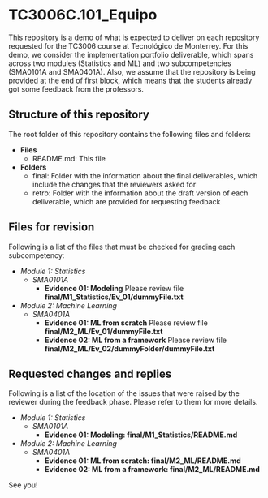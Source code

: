 # TC3006C.101_Equipo

This repository is a demo of what is expected to deliver on each repository requested for the TC3006 course at Tecnológico de Monterrey. For this demo, we consider the implementation portfolio deliverable, which spans across two modules (Statistics and ML) and two subcompetencies (SMA0101A and SMA0401A). Also, we assume that the repository is being provided at the end of first block, which means that the students already got some feedback from the professors.

## Structure of this repository

The root folder of this repository contains the following files and folders:

- **Files**
  - README.md: This file
- **Folders**
  - final: Folder with the information about the final deliverables, which include the changes that the reviewers asked for
  - retro: Folder with the information about the draft version of each deliverable, which are provided for requesting feedback

## Files for revision

Following is a list of the files that must be checked for grading each subcompetency:

- *Module 1: Statistics*
  - *SMA0101A*
    - **Evidence 01: Modeling** Please review file **final/M1_Statistics/Ev_01/dummyFile.txt**
- *Module 2: Machine Learning*
  - *SMA0401A*
    - **Evidence 01: ML from scratch** Please review file **final/M2_ML/Ev_01/dummyFile.txt**
    - **Evidence 02: ML from a framework** Please review file **final/M2_ML/Ev_02/dummyFolder/dummyFile.txt**

## Requested changes and replies

Following is a list of the location of the issues that were raised by the reviewer during the feedback phase. Please refer to them for more details.

- *Module 1: Statistics*
  - *SMA0101A*
    - **Evidence 01: Modeling: final/M1_Statistics/README.md**
- *Module 2: Machine Learning*
  - *SMA0401A*
    - **Evidence 01: ML from scratch: final/M2_ML/README.md**
    - **Evidence 02: ML from a framework: final/M2_ML/README.md**
      
See you!
